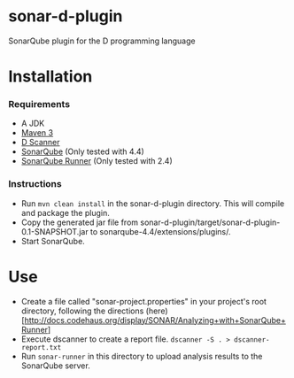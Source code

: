 sonar-d-plugin
==============

SonarQube plugin for the D programming language

# Installation
### Requirements
* A JDK
* [Maven 3](http://maven.apache.org/download.cgi)
* [D Scanner](https://github.com/Hackerpilot/Dscanner)
* [SonarQube](http://www.sonarqube.org/downloads/) (Only tested with 4.4)
* [SonarQube Runner](http://www.sonarqube.org/downloads/) (Only tested with 2.4)

### Instructions
* Run ```mvn clean install``` in the sonar-d-plugin directory. This will compile
and package the plugin.
* Copy the generated jar file from sonar-d-plugin/target/sonar-d-plugin-0.1-SNAPSHOT.jar
to sonarqube-4.4/extensions/plugins/.
* Start SonarQube.

# Use
* Create a file called "sonar-project.properties" in your project's root
directory, following the directions (here)[http://docs.codehaus.org/display/SONAR/Analyzing+with+SonarQube+Runner]
* Execute dscanner to create a report file. ```dscanner -S . > dscanner-report.txt```
* Run ```sonar-runner``` in this directory to upload analysis results to the
SonarQube server.
